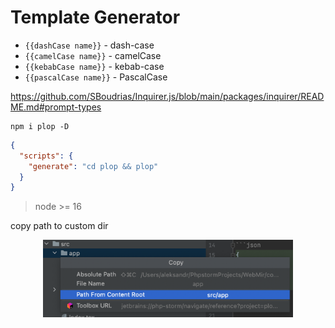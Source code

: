 # Template Generator

* `{{dashCase name}}` - dash-case
* `{{camelCase name}}` - camelCase
* `{{kebabCase name}}` - kebab-case
* `{{pascalCase name}}` - PascalCase

https://github.com/SBoudrias/Inquirer.js/blob/main/packages/inquirer/README.md#prompt-types

```shell
npm i plop -D
```

```json
{
  "scripts": {
    "generate": "cd plop && plop"
  }
}
```

> node >= 16

copy path to custom dir

<p align="center" style="text-align:center">
    <img src="screen.png" alt="illustration" width="400"/>
</p>
